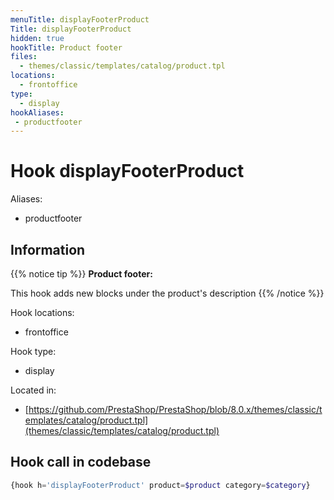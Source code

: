 ```yaml
---
menuTitle: displayFooterProduct
Title: displayFooterProduct
hidden: true
hookTitle: Product footer
files:
  - themes/classic/templates/catalog/product.tpl
locations:
  - frontoffice
type:
  - display
hookAliases:
 - productfooter
---
```


# Hook displayFooterProduct

Aliases: 
 - productfooter



## Information

{{% notice tip %}}
**Product footer:** 

This hook adds new blocks under the product's description
{{% /notice %}}

Hook locations: 
  - frontoffice

Hook type: 
  - display

Located in: 
  - [https://github.com/PrestaShop/PrestaShop/blob/8.0.x/themes/classic/templates/catalog/product.tpl](themes/classic/templates/catalog/product.tpl)

## Hook call in codebase

```php
{hook h='displayFooterProduct' product=$product category=$category}
```